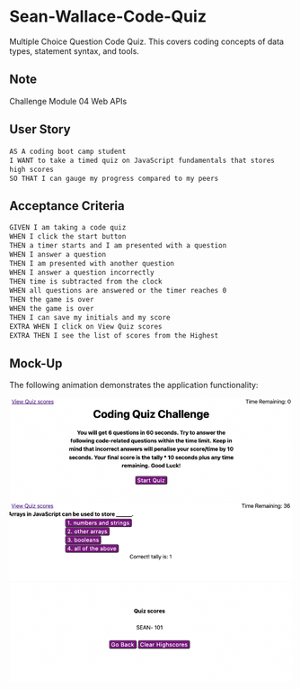 # Sean-Wallace-Code-Quiz
Multiple Choice Question Code Quiz. This covers coding concepts of data types, statement syntax, and tools.

## Note
Challenge Module 04 Web APIs

## User Story

```
AS A coding boot camp student
I WANT to take a timed quiz on JavaScript fundamentals that stores high scores
SO THAT I can gauge my progress compared to my peers
```

## Acceptance Criteria

```
GIVEN I am taking a code quiz
WHEN I click the start button
THEN a timer starts and I am presented with a question
WHEN I answer a question
THEN I am presented with another question
WHEN I answer a question incorrectly
THEN time is subtracted from the clock
WHEN all questions are answered or the timer reaches 0
THEN the game is over
WHEN the game is over
THEN I can save my initials and my score
EXTRA WHEN I click on View Quiz scores
EXTRA THEN I see the list of scores from the Highest
```

## Mock-Up

The following animation demonstrates the application functionality:

![A user clicks through an interactive coding quiz, then enters initials to save the high score before resetting and starting over.](./Assets/Start.png)
![](./assets/Quiz.png)
![](./assets/Scores.png)
